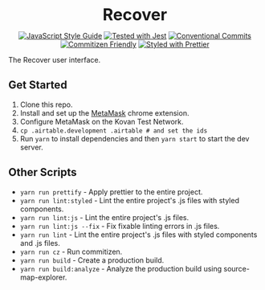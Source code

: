 <p align="center">
  <b style="font-size: 32px;">Recover</b>
</p>

<p align="center">
  <a href="https://standardjs.com"><img src="https://img.shields.io/badge/code_style-standard-brightgreen.svg" alt="JavaScript Style Guide"></a>
  <a href="https://github.com/facebook/jest"><img src="https://img.shields.io/badge/tested_with-jest-99424f.svg" alt="Tested with Jest"></a>
  <a href="https://conventionalcommits.org"><img src="https://img.shields.io/badge/Conventional%20Commits-1.0.0-yellow.svg" alt="Conventional Commits"></a>
  <a href="http://commitizen.github.io/cz-cli/"><img src="https://img.shields.io/badge/commitizen-friendly-brightgreen.svg" alt="Commitizen Friendly"></a>
  <a href="https://github.com/prettier/prettier"><img src="https://img.shields.io/badge/styled_with-prettier-ff69b4.svg" alt="Styled with Prettier"></a>
</p>

The Recover user interface.

## Get Started

1.  Clone this repo.
2.  Install and set up the [MetaMask](https://chrome.google.com/webstore/detail/metamask/nkbihfbeogaeaoehlefnkodbefgpgknn?hl=en) chrome extension.
3.  Configure MetaMask on the Kovan Test Network.
4.  `cp .airtable.development .airtable # and set the ids`
5.  Run `yarn` to install dependencies and then `yarn start` to start the dev server.

## Other Scripts

- `yarn run prettify` - Apply prettier to the entire project.
- `yarn run lint:styled` - Lint the entire project's .js files with styled components.
- `yarn run lint:js` - Lint the entire project's .js files.
- `yarn run lint:js --fix` - Fix fixable linting errors in .js files.
- `yarn run lint` - Lint the entire project's .js files with styled components and .js files.
- `yarn run cz` - Run commitizen.
- `yarn run build` - Create a production build.
- `yarn run build:analyze` - Analyze the production build using source-map-explorer.

